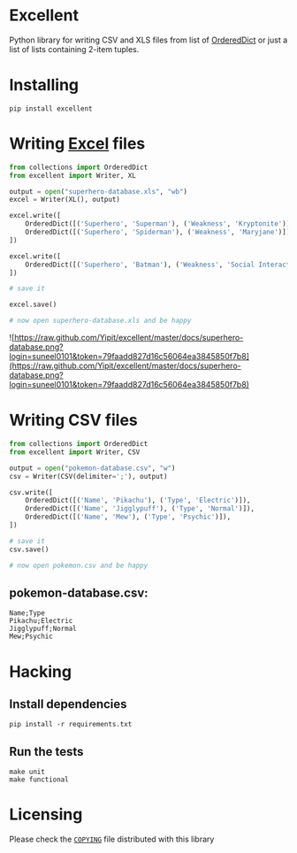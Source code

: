 # Excellent

Python library for writing CSV and XLS files from list of
[OrderedDict](http://docs.python.org/2/library/collections.html#collections.OrderedDict)
or just a list of lists containing 2-item tuples.

# Installing 

```shell
pip install excellent
```

# Writing [Excel](http://en.wikipedia.org/wiki/Microsoft_Excel) files

```python
from collections import OrderedDict
from excellent import Writer, XL

output = open("superhero-database.xls", "wb")
excel = Writer(XL(), output)

excel.write([
    OrderedDict([('Superhero', 'Superman'), ('Weakness', 'Kryptonite')]),
    OrderedDict([('Superhero', 'Spiderman'), ('Weakness', 'Maryjane')]),
])

excel.write([
    OrderedDict([('Superhero', 'Batman'), ('Weakness', 'Social Interactions')]),
])

# save it

excel.save()

# now open superhero-database.xls and be happy
``` 

![https://raw.github.com/Yipit/excellent/master/docs/superhero-database.png?login=suneel0101&token=79faadd827d16c56064ea3845850f7b8](https://raw.github.com/Yipit/excellent/master/docs/superhero-database.png?login=suneel0101&token=79faadd827d16c56064ea3845850f7b8)

# Writing CSV files
```python
from collections import OrderedDict
from excellent import Writer, CSV

output = open("pokemon-database.csv", "w")
csv = Writer(CSV(delimiter=';'), output)

csv.write([
    OrderedDict([('Name', 'Pikachu'), ('Type', 'Electric')]),
    OrderedDict([('Name', 'Jigglypuff'), ('Type', 'Normal')]),
    OrderedDict([('Name', 'Mew'), ('Type', 'Psychic')]),
])

# save it
csv.save()

# now open pokemon.csv and be happy
```

## pokemon-database.csv:

    Name;Type
    Pikachu;Electric
    Jigglypuff;Normal
    Mew;Psychic

# Hacking

## Install dependencies

```shell
pip install -r requirements.txt
```

## Run the tests
```shell
make unit
make functional
```

# Licensing

Please check the [`COPYING`](COPYING) file distributed with this library
